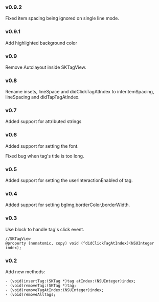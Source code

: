 ### v0.9.2
Fixed item spacing being ignored on single line mode.

### v0.9.1
Add highlighted background color

### v0.9
Remove Autolayout inside SKTagView.

### v0.8
Rename insets, lineSpace and didClickTagAtIndex to interitemSpacing, lineSpacing and didTapTagAtIndex.

### v0.7
Added support for attributed strings

### v0.6
Added support for setting the font.

Fixed bug when tag's title is too long.

### v0.5
Added support for setting the userInteractionEnabled of tag.

### v0.4
Added support for setting bgImg,borderColor,borderWidth.

### v0.3
Use block to handle tag's click event.
```objc
//SKTagView
@property (nonatomic, copy) void (^didClickTagAtIndex)(NSUInteger index);
```

### v0.2
Add new methods:
```objc
- (void)insertTag:(SKTag *)tag atIndex:(NSUInteger)index;
- (void)removeTag:(SKTag *)tag;
- (void)removeTagAtIndex:(NSUInteger)index;
- (void)removeAllTags;
```
